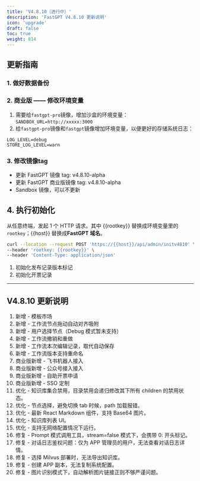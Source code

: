```yaml
---
title: 'V4.8.10（进行中）'
description: 'FastGPT V4.8.10 更新说明'
icon: 'upgrade'
draft: false
toc: true
weight: 814
---
```


## 更新指南

### 1. 做好数据备份


### 2. 商业版 —— 修改环境变量

1. 需要给`fastgpt-pro`镜像，增加沙盒的环境变量：`SANDBOX_URL=http://xxxxx:3000`
2. 给`fastgpt-pro`镜像和`fastgpt`镜像增加环境变量，以便更好的存储系统日志：

```
LOG_LEVEL=debug
STORE_LOG_LEVEL=warn
```

### 3. 修改镜像tag

- 更新 FastGPT 镜像 tag: v4.8.10-alpha
- 更新 FastGPT 商业版镜像 tag: v4.8.10-alpha
- Sandbox 镜像，可以不更新

## 4. 执行初始化

从任意终端，发起 1 个 HTTP 请求。其中 {{rootkey}} 替换成环境变量里的 `rootkey`；{{host}} 替换成**FastGPT 域名**。

```bash
curl --location --request POST 'https://{{host}}/api/admin/initv4810' \
--header 'rootkey: {{rootkey}}' \
--header 'Content-Type: application/json'
```

1. 初始化发布记录版本标记
2. 初始化开票记录

-------

## V4.8.10 更新说明

1. 新增 - 模板市场
2. 新增 - 工作流节点拖动自动对齐吸附
3. 新增 - 用户选择节点（Debug 模式暂未支持）
4. 新增 - 工作流撤销和重做
5. 新增 - 工作流本次编辑记录，取代自动保存
6. 新增 - 工作流版本支持重命名
7. 商业版新增 - 飞书机器人接入
8. 商业版新增 - 公众号接入接入
9. 商业版新增 - 自助开票申请
10. 商业版新增 - SSO 定制
11. 优化 - 知识库集合禁用，目录禁用会递归修改其下所有 children 的禁用状态。
12. 优化 - 节点选择，避免切换 tab 时候，path 加载报错。
13. 优化 - 最新 React Markdown 组件，支持 Base64 图片。
14. 优化 - 知识库列表 UI。
15. 优化 - 支持无网络配置情况下运行。
16. 修复 - Prompt 模式调用工具，stream=false 模式下，会携带 0: 开头标记。
17. 修复 - 对话日志鉴权问题：仅为 APP 管理员的用户，无法查看对话日志详情。
18. 修复 - 选择 Milvus 部署时，无法导出知识库。 
19. 修复 - 创建 APP 副本，无法复制系统配置。
20. 修复 - 图片识别模式下，自动解析图片链接正则不够严谨问题。
